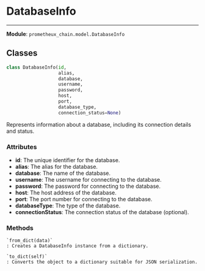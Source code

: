 # DatabaseInfo

---

**Module**: `prometheux_chain.model.DatabaseInfo`

## Classes

```python
class DatabaseInfo(id,
                   alias,
                   database,
                   username,
                   password,
                   host,
                   port,
                   database_type,
                   connection_status=None)
```

Represents information about a database, including its connection details and status.

### Attributes

- **id**: The unique identifier for the database.
- **alias**: The alias for the database.
- **database**: The name of the database.
- **username**: The username for connecting to the database.
- **password**: The password for connecting to the database.
- **host**: The host address of the database.
- **port**: The port number for connecting to the database.
- **databaseType**: The type of the database.
- **connectionStatus**: The connection status of the database (optional).

### Methods

    `from_dict(data)`
    : Creates a DatabaseInfo instance from a dictionary.

    `to_dict(self)`
    : Converts the object to a dictionary suitable for JSON serialization.
